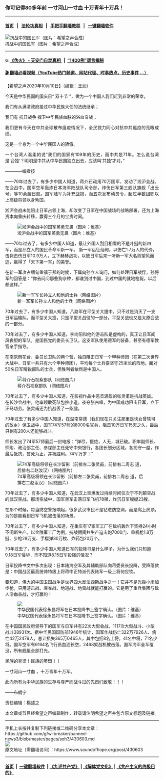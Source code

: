 ### 你可记得80多年前 一寸河山一寸血 十万青年十万兵！
------------------------

#### [首页](https://github.com/gfw-breaker/banned-news3/blob/master/README.md) &nbsp;&nbsp;|&nbsp;&nbsp; [法轮功真相](https://github.com/begood0513/basic/blob/master/README.md)  &nbsp;&nbsp;|&nbsp;&nbsp; [手把手翻墙教程](https://github.com/gfw-breaker/guides/wiki)  &nbsp;&nbsp;|&nbsp;&nbsp; [一键翻墙软件](https://github.com/gfw-breaker/nogfw/blob/master/README.md)  



<div><img alt="抗战中的国民军（图片：希望之声合成）" src="https://img.soundofhope.org/2020-10/001-1602304466139.jpg"/>
<br/><figcaption class="caption">
 抗战中的国民军（图片：希望之声合成）
</figcaption></div><hr/>

#### 💥 [《伪火》 - 天安门自焚真相 ](http://158.247.195.190:10000/videos/blog/weihuo.html)&nbsp; |&nbsp; [“1400例”谎言揭秘  ](http://158.247.195.190:10000/videos/blog/jiexi1400.html)

#### [ 🎬  翻墙必看视频（YouTube热门频道、网站代理、时事热点、历史事件 ...）](https://github.com/gfw-breaker/links/blob/master/banned.md)

<div><div class="Content__Wrapper sc-1bvya0-0 grZQxZ">
 <p class="meta-top">
  <span class="meta">
   【希望之声2020年10月10日】（编辑：王润）
  </span>
 </p>
 <p style="text-align:justify">
  今天是中华民国的国庆日“
  <ok href="/term/114163">
   双十节
  </ok>
  ”，做为一个中国人我们赶到非常的荣幸。
 </p>
 <p style="text-align:justify">
  我们有从满清政府接过中华民族大任的法统继承；
 </p>
 <div class="AD_Embed__Wrap-sc-1xslmin-0 igMuqX module desktop">
  <div>
  </div>
 </div>
 <p style="text-align:justify">
  我们有
  <ok href="/term/6057">
   抗日战争
  </ok>
  捍卫中华民族血脉的浴血奋战；
 </p>
 <p style="text-align:justify">
  我们更有今天在中共全球散布瘟疫情况下，全民戮力同心对抗中共瘟疫的亮眼成绩。
 </p>
 <p style="text-align:justify">
  这是一个身为一个中华民国人的骄傲。
 </p>
 <p style="text-align:justify">
  一个台湾人温柔的说“我们的国家有109年的历史，而中共是71年。怎么说台湾是‘台独’？明明是中共从中华民国独立出去，应该叫‘共独’才对。”
 </p>
 <p style="text-align:justify">
  ————编者按
 </p>
 <p style="text-align:justify">
  ——70年过去了，有多少中国人知道，蒋介石动用70万国军，发动了淞沪会战。在会战中，国军空军轰炸日本海军陆战队司令部，炸伤日军第三舰队旗舰「出云号」等10余艘日舰。国军陆军为补充战损，而五次发布动员令，超过半数团职以上高级将领以身殉国。
 </p>
 <p>
  淞沪会战未能阻止日军占领上海，却改变了日军在中国战场的战略部署，还为上海资本向重庆转移，赢得三个月的宝贵时间。
 </p>
 <figure class="OImage__StyledFigure-sc-1lfley0-0 hHSfVg">
  <img alt="淞沪会战中的国军英勇无畏（图片：维基）" src="https://img.soundofhope.org/2020-06/shanghai_1932_19th_route-1592038908947.jpg"/>
  <br/><figcaption>
   淞沪会战中的国军英勇无畏（图片：维基）
  </figcaption>
 </figure>
 <p>
  ——70年过去了，有多少中国人知道，最让外国人刮目相看的不是叶挺的新四军，而是孙立人的国民革命军新一军。 新一军远征缅甸，以伤亡1.7万人的代价，击毙击伤日军10.9万人，立下赫赫战功，以致日军后来一听新一军大名则望风而逃，赢得了「天下第一军」的美誉。
 </p>
 <p>
  在新一军攻占缅甸重镇于邦的时候，下属向孙立人询问，如何处理日军战俘，孙将军的回答是：“你去问问那些狗杂种，都谁到过中国，到过中国的就地枪毙，以后都这样。”
 </p>
 <figure class="OImage__StyledFigure-sc-1lfley0-0 hHSfVg">
  <img alt="新一军军长孙立人和他的士兵（网络图片）" src="https://img.soundofhope.org/2020-08/1596796837053.jpg"/>
  <br/><figcaption>
   新一军军长孙立人和他的士兵（网络图片）
  </figcaption>
 </figure>
 <p>
  70年过去了，有多少中国人知道，八路军在平型关大捷中，只不过是消灭了一支日军运输队。而平型关大捷，只是平型关战役的一部分，平型关战役又是太原会战的一部分。
 </p>
 <p>
  70年过去了，有多少中国人知道，李向阳和他的游击队是虚构的，真正让日军闻风丧胆的军队，是国民党的委员长卫队。这支军队使用德军的装备，甚至有德军教官亲手指导。
 </p>
 <p>
  在南京雨花台，委员长卫队的两个营，独自阻击日军一个甲种师团（在第二次世界大战中，日军一共只有六个甲种师团），平均每个士兵要坚守25米长的阵地，面对50名日军精锐部队的士兵，但胜利者依然是中国人。
 </p>
 <figure class="OImage__StyledFigure-sc-1lfley0-0 hHSfVg">
  <img alt="蒋介石视察部队（网络图片）" src="https://img.soundofhope.org/2020-07/20200725094444418-1595668302406.jpg"/>
  <br/><figcaption>
   蒋介石视察部队（网络图片）
  </figcaption>
 </figure>
 <p>
  70年过去了，有多少中国人知道，在影视作品中恶贯满盈的张灵甫是抗战英雄。在长沙会战中，他率领敢死队包抄小道，夜夺张古峰，为中国成功阻击日军，立下汗马功劳。张灵甫还为抗战丢了一条腿。
 </p>
 <p>
  70年过去了有多少中国人知道，在湖南常德（我们现在只关注那里是快女曾轶可的故乡）保卫战中，国军74军57师的8000名官兵，阻击10万日军15天之久，最后只剩有200人还能够战斗。
 </p>
 <p>
  师长发出了74军57师最后一封电报："弹尽，援绝，人无，城已破。职率副师长、师附、政治部主任、参谋部主任死守中央银行，各团长划分区域，各扼守一屋，作最后抵抗，誓死为止，并祝胜利。74军万岁！"
 </p>
 <figure class="OImage__StyledFigure-sc-1lfley0-0 hHSfVg">
  <img alt="74军高级将领在长沙留影（前排左二张灵甫，前排右二周志 道，后排右二赵汝汉）（网络图片）" src="https://img.soundofhope.org/2020-09/0mwbempmwb-1598945551334.jpeg"/>
  <br/><figcaption>
   74军高级将领在长沙留影（前排左二张灵甫，前排右二周志 道，后排右二赵汝汉）（网络图片）
  </figcaption>
 </figure>
 <p>
  70年过去了，有多少中国人知道，在武汉上空爆发过持续时间仅次于不列颠空战的武汉空战。那场空战中，国军空军击落日军飞机78架，炸沉日军舰艇23艘。
 </p>
 <div class="AD_Embed__Wrap-sc-1xslmin-0 igMuqX module desktop">
  <div>
  </div>
 </div>
 <p>
  在那个时候，每当防空警报响起，很多武汉市民不是钻进防空洞，而是爬上房顶，为的是能看到日军飞机被击落的场景。
 </p>
 <p>
  70年过去了，有多少中国人知道，在重庆有17家军工厂在敌机轰炸下坚持24小时不间断生产。以金陵军工厂为例，抗战期间共生产迫击炮7000门、重机枪1.8万挺、步枪28万支、手榴弹30万枚、炸药包20万个。
 </p>
 <p>
  70年过去了，有多少中国人知道日军的投降书是什么样子。为什么我们只知道9.18日军侵华，而不知道8.15日军投降的情况？
 </p>
 <p>
  日军投降书文中多次出现：日本陆海空军及其辅助部队向蒋委员长投降，受降落款是：中国战区最高统帅特级上将蒋中正特派代表陆军一级上将何应钦。
 </p>
 <p>
  要知道，伟大的中国卫国战争是世界四大反法西斯战争之一！它并不是光靠小米加步枪，只用游击战、麻雀战、地道战、地雷战就能打赢的。它是用了重兵集团与敌人浴血奋战，才打赢的！
 </p>
 <figure class="OImage__StyledFigure-sc-1lfley0-0 hHSfVg">
  <img alt="中华民国代表徐永昌将军在日本投降书上签字确认。（图片：维基）" src="https://img.soundofhope.org/2020-06/2020-06-15_153428-1592210181585.jpg"/>
  <br/><figcaption>
   中华民国代表徐永昌将军在日本投降书上签字确认。（图片：维基）
  </figcaption>
 </figure>
 <p>
  在中国国民政府领导下的国军与日军共有22次大型会战、1117次大型战斗、小型战斗38931次。据中华民国国防部1946年统计，国军作战伤亡322万7926人、病亡42万2479人，总计损失365万0465人，其中包括8名上将，41名中将，71名少将。国军空军有6164名飞行员血洒长空，2468架战机被击落。国军海军全军覆没，所有舰艇全部打光。
 </p>
 <p>
  民族的脊梁！民族的英烈！！
 </p>
 <p>
  <ok href="/term/394300">
   一寸河山一寸血
  </ok>
  ，十万青年十万军。
 </p>
 <p>
  此向所有为中华民族的生存与尊严而战斗过的先烈们致敬！！！
 </p>
 <p>
  ——布朗宁
 </p>
 <p class="meta-btm">
  责任编辑：楊述之
 </p>
 <p class="meta-btm">
  本文章或节目经希望之声编辑制作，转载请注明希望之声并包含原文标题及链接。
 </p>
</div>
</div>
<hr/>
手机上长按并复制下列链接或二维码分享本文章：<br/>
https://github.com/gfw-breaker/banned-news3/blob/master/pages/soh3/430603.md <br/>
<a href='https://github.com/gfw-breaker/banned-news3/blob/master/pages/soh3/430603.md'><img src='https://github.com/gfw-breaker/banned-news3/blob/master/pages/soh3/430603.md.png'/></a> <br/>
原文地址（需翻墙访问）：https://www.soundofhope.org/post/430603


------------------------
#### [首页](https://github.com/gfw-breaker/banned-news3/blob/master/README.md) &nbsp;|&nbsp; [一键翻墙软件](https://github.com/gfw-breaker/nogfw/blob/master/README.md) &nbsp;| [《九评共产党》](https://github.com/gfw-breaker/9ping.md/blob/master/README.md#九评之一评共产党是什么) | [《解体党文化》](https://github.com/gfw-breaker/jtdwh.md/blob/master/README.md) | [《共产主义的终极目的》](https://github.com/gfw-breaker/gczydzjmd.md/blob/master/README.md)


<img src='http://gfw-breaker.win/banned-news3/pages/soh3/430603.md' width='0px' height='0px'/>